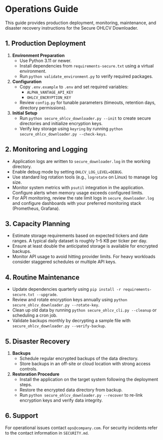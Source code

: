 # Operations Guide

This guide provides production deployment, monitoring, maintenance, and disaster recovery instructions for the Secure OHLCV Downloader.

## 1. Production Deployment

1. **Environment Preparation**
   - Use Python 3.11 or newer.
   - Install dependencies from `requirements-secure.txt` using a virtual environment.
   - Run `python validate_environment.py` to verify required packages.
2. **Configuration**
   - Copy `.env.example` to `.env` and set required variables:
     - `ALPHA_VANTAGE_API_KEY`
     - `OHLCV_ENCRYPTION_KEY`
   - Review `config.py` for tunable parameters (timeouts, retention days, directory permissions).
3. **Initial Setup**
   - Run `python secure_ohlcv_downloader.py --init` to create secure directories and initialize encryption keys.
   - Verify key storage using `keyring` by running `python secure_ohlcv_downloader.py --check-keys`.

## 2. Monitoring and Logging

- Application logs are written to `secure_downloader.log` in the working directory.
- Enable debug mode by setting `OHLCV_LOG_LEVEL=DEBUG`.
- Use standard log rotation tools (e.g., `logrotate` on Linux) to manage log size.
- Monitor system metrics with `psutil` integration in the application. Configure alerts when memory usage exceeds configured limits.
- For API monitoring, review the rate limit logs in `secure_downloader.log` and configure dashboards with your preferred monitoring stack (Prometheus, Grafana).

## 3. Capacity Planning

- Estimate storage requirements based on expected tickers and date ranges. A typical daily dataset is roughly 1–5 KB per ticker per day.
- Ensure at least double the anticipated storage is available for encrypted backups.
- Monitor API usage to avoid hitting provider limits. For heavy workloads consider staggered schedules or multiple API keys.

## 4. Routine Maintenance

- Update dependencies quarterly using `pip install -r requirements-secure.txt --upgrade`.
- Review and rotate encryption keys annually using `python secure_ohlcv_downloader.py --rotate-key`.
- Clean up old data by running `python secure_ohlcv_cli.py --cleanup` or scheduling a cron job.
- Validate backups monthly by decrypting a sample file with `secure_ohlcv_downloader.py --verify-backup`.

## 5. Disaster Recovery

1. **Backups**
   - Schedule regular encrypted backups of the data directory.
   - Store backups in an off-site or cloud location with strong access controls.
2. **Restoration Procedure**
   - Install the application on the target system following the deployment steps.
   - Restore the encrypted data directory from backup.
   - Run `python secure_ohlcv_downloader.py --recover` to re-link encryption keys and verify data integrity.

## 6. Support

For operational issues contact `ops@company.com`. For security incidents refer to the contact information in `SECURITY.md`.

